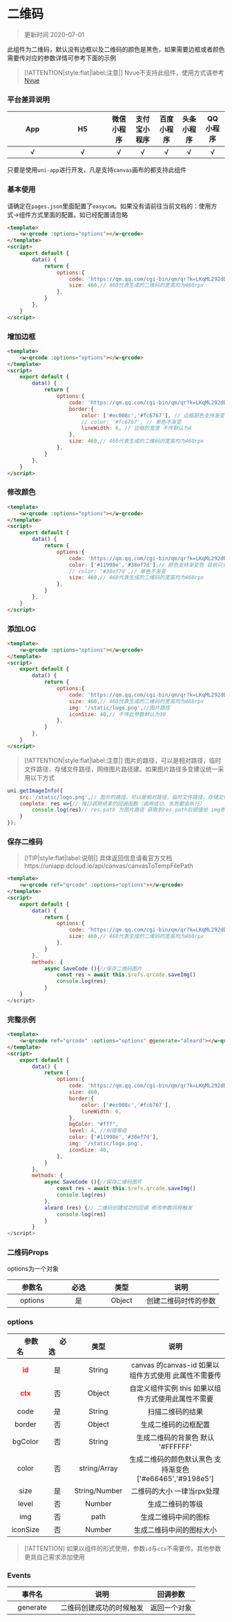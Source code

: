 # 二维码

> 更新时间 2020-07-01

此组件为二维码，默认没有边框以及二维码的颜色是黑色，如果需要边框或者颜色需要传对应的参数详情可参考下面的示例

> [!ATTENTION|style:flat|label:注意|]
> Nvue不支持此组件，使用方式请参考[Nvue](/plugs/web/nvue/#Nvue)

### 平台差异说明

|&nbsp;&nbsp;&nbsp;&nbsp;&nbsp;&nbsp;&nbsp;&nbsp;App&nbsp;&nbsp;&nbsp;&nbsp;&nbsp;&nbsp;&nbsp;&nbsp; |&nbsp;&nbsp;&nbsp;&nbsp;&nbsp;&nbsp;&nbsp;&nbsp;&nbsp;H5&nbsp;&nbsp;&nbsp;&nbsp;&nbsp;&nbsp;&nbsp;&nbsp;&nbsp;|微信小程序|支付宝小程序|百度小程序|头条小程序|QQ小程序|
|:----:|:----:|:----: |:----:|:----: |:----: |:----:|
|√ |√  |√ |√ | √| √| √|

只要是使用`uni-app`进行开发，凡是支持`canvas`画布的都支持此组件

### 基本使用

请确定在`pages.json`里面配置了`easycom`。如果没有请前往当前文档的：使用方式->组件方式里面的配置。如已经配置请忽略

```html
<template>
	<w-qrcode :options="options"></w-qrcode>
</template>
<script>
	export default {
		data() {
			return {
				options:{
					code: 'https://qm.qq.com/cgi-bin/qm/qr?k=LKqML292dD2WvwQfAJXBUmvgbiB_TZWF&noverify=0',// 生成二维码的值
					size: 460,// 460代表生成的二维码的宽高均为460rpx
				},
			}
		},
	}
</script>

```

### 增加边框

```html
<template>
	<w-qrcode :options="options"></w-qrcode>
</template>
<script>
	export default {
		data() {
			return {
				options:{
					code: 'https://qm.qq.com/cgi-bin/qm/qr?k=LKqML292dD2WvwQfAJXBUmvgbiB_TZWF&noverify=0',// 生成二维码的值
                    border:{
						color: ['#ec008c','#fc6767'], // 边框颜色支持渐变色 目前只支持最多两种颜色的渐变
                        // color: '#fc6767', // 单色不渐变
						lineWidth: 6, // 边框的宽度 不传默认为4
					},
					size: 460,// 460代表生成的二维码的宽高均为460rpx
				},
			}
		},
	}
</script>
```

### 修改颜色

```html
<template>
	<w-qrcode :options="options"></w-qrcode>
</template>
<script>
	export default {
		data() {
			return {
				options:{
					code: 'https://qm.qq.com/cgi-bin/qm/qr?k=LKqML292dD2WvwQfAJXBUmvgbiB_TZWF&noverify=0',// 生成二维码的值
                    color: ['#11998e','#38ef7d'],// 颜色支持渐变色 目前只支持最多两种颜色的渐变
                    // color: '#38ef7d',// 单色不渐变
					size: 460,// 460代表生成的二维码的宽高均为460rpx
				},
			}
		},
	}
</script>

```

### 添加LOG


```html
<template>
	<w-qrcode :options="options"></w-qrcode>
</template>
<script>
	export default {
		data() {
			return {
				options:{
					code: 'https://qm.qq.com/cgi-bin/qm/qr?k=LKqML292dD2WvwQfAJXBUmvgbiB_TZWF&noverify=0',// 生成二维码的值
					size: 460,// 460代表生成的二维码的宽高均为460rpx
                    img: '/static/logo.png',//图片路径
                    iconSize: 40,// 不传此参数默认为30
				},
			}
		},
	}
</script>
```

> [!ATTENTION|style:flat|label:注意|]
> 图片的路径，可以是相对路径，临时文件路径，存储文件路径，网络图片路径建。如果图片路径多变建议统一采用以下方式

```js
uni.getImageInfo({
    src:'/static/logo.png',// 图片的路径，可以是相对路径，临时文件路径，存储文件路径，网络图片路径
    complete: res =>{// 接口调用结束的回调函数（调用成功、失败都会执行）
        console.log(res)// res.path 为图片路径 获取到res.path后赋值给 img参数
    }
});
```

### 保存二维码

> [!TIP|style:flat|label:说明|]
> 具体返回信息请看官方文档https://uniapp.dcloud.io/api/canvas/canvasToTempFilePath


```html
<template>
	<w-qrcode ref="qrcode" :options="options"></w-qrcode>
</template>
<script>
	export default {
		data() {
			return {
				options:{
					code: 'https://qm.qq.com/cgi-bin/qm/qr?k=LKqML292dD2WvwQfAJXBUmvgbiB_TZWF&noverify=0',// 生成二维码的值
					size: 460,// 460代表生成的二维码的宽高均为460rpx
				},
			}
		},
        methods: {
			async SaveCode (){//保存二维码图片
				const res = await this.$refs.qrcode.saveImg()
				console.log(res)
			}
	}
</script>

```

### 完整示例

```html
<template>
	<w-qrcode ref="qrcode" :options="options" @generate="aleard"></w-qrcode>
</template>
<script>
	export default {
		data() {
			return {
				options:{
					code: 'https://qm.qq.com/cgi-bin/qm/qr?k=LKqML292dD2WvwQfAJXBUmvgbiB_TZWF&noverify=0',
					size: 460,
                    border:{
						color: ['#ec008c','#fc6767'],
						lineWidth: 6,
					},
					bgColor: "#fff",
                    level: 4, //纠错等级
                    color: ['#11998e','#38ef7d'],
                    img: '/static/logo.png',
                    iconSize: 40,
				},
			}
		},
        methods: {
            async SaveCode (){//保存二维码图片
                const res = await this.$refs.qrcode.saveImg()
                console.log(res)
            },
            aleard (res) {// 二维码创建成功的回调 修改参数同样触发
                console.log(res)
            }
        }
</script>

```

### 二维码Props

options为一个对象

|&nbsp;&nbsp;&nbsp;&nbsp;&nbsp;&nbsp;参数名&nbsp;&nbsp;&nbsp;&nbsp;&nbsp;&nbsp;|&nbsp;&nbsp;&nbsp;&nbsp;&nbsp;&nbsp;必选&nbsp;&nbsp;&nbsp;&nbsp;&nbsp;&nbsp;|&nbsp;&nbsp;&nbsp;&nbsp;&nbsp;&nbsp;类型&nbsp;&nbsp;&nbsp;&nbsp;&nbsp;&nbsp;|说明|
|:----:|:----:|:----:|:----:|
|options |是  |Object |创建二维码时传的参数 |

### options

|&nbsp;&nbsp;&nbsp;&nbsp;&nbsp;&nbsp;参数名&nbsp;&nbsp;&nbsp;&nbsp;&nbsp;&nbsp;|&nbsp;&nbsp;&nbsp;&nbsp;&nbsp;&nbsp;必选&nbsp;&nbsp;&nbsp;&nbsp;&nbsp;&nbsp;|类型|说明|
|:----:|:----:|:----:|:----:|
|<span style="color:red;font-weight: 600;">id</span> |是  |String |canvas 的canvas-id 如果以组件方式使用 此属性不需要传 |
|<span style="color:red;font-weight: 600;">ctx</span> |否  |Object | 自定义组件实例 this 如果以组件方式使用此属性不需要|
|code |是  |String | 扫描二维码的结果    |
|border |否  |Object | 生成二维码的边框配置    |
|bgColor |否  |String | 生成二维码的背景色 默认 '#FFFFFF'    |
|color     |否  |string/Array | 生成二维码的颜色默认黑色 支持渐变色['#e66465','#9198e5']    |
|size |是  |String/Number |二维码的大小 一律当rpx处理  |
|level |否  |Number | 生成二维码的等级    |
|img     |否  |path | 生成二维码中间的图标    |
|iconSize     |否  |Number | 生成二维码中间的图标大小 |

> [!ATTENTION]
> 如果以组件的形式使用，参数`id`与`ctx`不需要传。其他参数更具自己需求添加使用

### Events

|&nbsp;&nbsp;&nbsp;&nbsp;&nbsp;&nbsp;事件名&nbsp;&nbsp;&nbsp;&nbsp;&nbsp;&nbsp;|说明|回调参数|
|:----:   |:----:|:-----:|
|generate |二维码创建成功的时候触发  |返回一个对象 |


